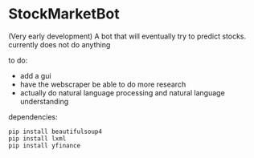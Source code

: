 # StockMarketBot
(Very early development) A bot that will eventually try to predict stocks. 
currently does not do anything 


to do:
  - add a gui
  -  have the webscraper be able to do more research
  - actually do natural language processing and natural language understanding

dependencies:
```
pip install beautifulsoup4
pip install lxml
pip install yfinance
```
